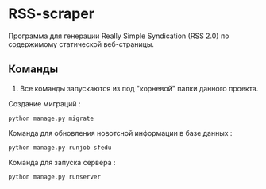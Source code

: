 # RSS-scraper
Программа для генерации Really Simple Syndication (RSS 2.0) по содержимому статической веб-страницы.

## Команды

1. Все команды запускаются из под "корневой" папки данного проекта.

Создание миграций :
```
python manage.py migrate
```

Команда для обновления новотсной информации в базе данных :
```
python manage.py runjob sfedu
```

Команда для запуска сервера :
```
python manage.py runserver
```